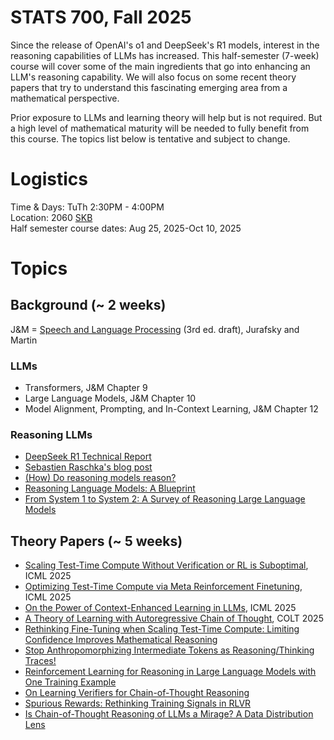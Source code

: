 # STATS 700, Fall 2025

Since the release of OpenAI's o1 and DeepSeek's R1 models, interest in the reasoning capabilities of LLMs has increased. This half-semester (7-week) course will cover some of the main ingredients that go into enhancing an LLM's reasoning capability. We will also focus on some recent theory papers that try to understand this fascinating emerging area from a mathematical perspective.

Prior exposure to LLMs and learning theory will help but is not required. But a high level of mathematical maturity will be needed to fully benefit from this course. The topics list below is tentative and subject to change.

# Logistics
Time & Days: TuTh 2:30PM - 4:00PM  
Location: 2060 [SKB](https://maps.studentlife.umich.edu/building/school-of-kinesiology-building)  
Half semester course dates: Aug 25, 2025-Oct 10, 2025

# Topics

## Background (~ 2 weeks)

J&M = [Speech and Language Processing](https://web.stanford.edu/~jurafsky/slp3/) (3rd ed. draft), Jurafsky and Martin

### LLMs
- Transformers, J&M Chapter 9
- Large Language Models, J&M Chapter 10
- Model Alignment, Prompting, and In-Context Learning, J&M Chapter 12

### Reasoning LLMs
- [DeepSeek R1 Technical Report](https://arxiv.org/abs/2501.12948)
- [Sebastien Raschka's blog post](https://magazine.sebastianraschka.com/p/understanding-reasoning-llms)
- [(How) Do reasoning models reason?](https://nyaspubs.onlinelibrary.wiley.com/doi/pdf/10.1111/nyas.15339)
- [Reasoning Language Models: A Blueprint](https://ar5iv.labs.arxiv.org/html/2501.11223)
- [From System 1 to System 2: A Survey of Reasoning Large Language Models](https://ar5iv.labs.arxiv.org/html/2502.17419)

## Theory Papers (~ 5 weeks)

- [Scaling Test-Time Compute Without Verification or RL is Suboptimal](https://openreview.net/pdf?id=beeNgQEfe2), ICML 2025
- [Optimizing Test-Time Compute via Meta Reinforcement Finetuning](https://openreview.net/pdf?id=TqODUDsU4u), ICML 2025
- [On the Power of Context-Enhanced Learning in LLMs](https://openreview.net/pdf?id=Gn6L4QRKf7), ICML 2025
- [A Theory of Learning with Autoregressive Chain of Thought](https://proceedings.mlr.press/v291/joshi25a.html), COLT 2025
- [Rethinking Fine-Tuning when Scaling Test-Time Compute: Limiting Confidence Improves Mathematical Reasoning](https://ar5iv.labs.arxiv.org/html/2502.07154)
- [Stop Anthropomorphizing Intermediate Tokens as Reasoning/Thinking Traces!](https://arxiv.org/pdf/2504.09762)
- [Reinforcement Learning for Reasoning in Large Language Models with One Training Example](https://arxiv.org/pdf/2504.20571)
- [On Learning Verifiers for Chain-of-Thought Reasoning](https://ar5iv.labs.arxiv.org/html/2505.22650)
- [Spurious Rewards: Rethinking Training Signals in RLVR](https://arxiv.org/pdf/2506.10947)
- [Is Chain-of-Thought Reasoning of LLMs a Mirage? A Data Distribution Lens](https://arxiv.org/pdf/2508.01191)
